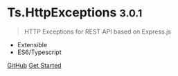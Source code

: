 <!-- _coverpage.md -->


# Ts.HttpExceptions <small class="version">3.0.1</small>

> HTTP Exceptions for REST API based on Express.js

- Extensible
- ES6/Typescript

[GitHub](https://github.com/Romakita/ts-httpexceptions/)
[Get Started](#tshttpexceptions)

